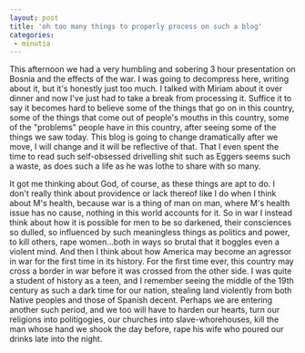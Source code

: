 ```yaml
---
layout: post
title: 'oh too many things to properly process on such a blog'
categories:
 - minutia
---
```


This afternoon we had a very humbling and sobering 3 hour presentation on Bosnia and the effects of the war. I was going to decompress here, writing about it, but it's honestly just too much. I talked with Miriam about it over dinner and now I've just had to take a break from processing it. Suffice it to say it becomes hard to believe some of the things that go on in this country, some of the things that come out of people's mouths in this country, some of the "problems" people have in this country, after seeing some of the things we saw today. This blog is going to change dramatically after we move, I will change and it will be reflective of that. That I even spent the time to read such self-obsessed drivelling shit such as Eggers seems such a waste, as does such a life as he was lothe to share with so many.

It got me thinking about God, of course, as these things are apt to do. I don't really think about providence or lack thereof like I do when I think about M's health, because war is a thing of man on man, where M's health issue has no cause, nothing in this world accounts for it. So in war I instead think about how it is possible for men to be so darkened, their consciences so dulled, so influenced by such meaningless things as politics and power, to kill others, rape women...both in ways so brutal that it boggles even a violent mind. And then I think about how America may become an agressor in war for the first time in its history. For the first time ever, this country may cross a border in war before it was crossed from the other side. I was quite a student of history as a teen, and I remember seeing the middle of the 19th century as such a dark time for our nation, stealing land violently from both Native peoples and those of Spanish decent. Perhaps we are entering another such period, and we too will have to harden our hearts, turn our religions into politigogies, our churches into slave-whorehouses, kill the man whose hand we shook the day before, rape his wife who poured our drinks late into the night.